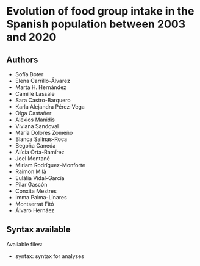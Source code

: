 # Evolution of food group intake in the Spanish population between 2003 and 2020
## Authors
- Sofía Boter
- Elena Carrillo-Álvarez
- Marta H. Hernández
- Camille Lassale
- Sara Castro-Barquero
- Karla Alejandra Pérez-Vega
- Olga Castañer
- Alexios Manidis
- Viviana Sandoval
- María Dolores Zomeño
- Blanca Salinas-Roca
- Begoña Caneda
- Alícia Orta-Ramírez
- Joel Montané
- Miriam Rodríguez-Monforte
- Raimon Milà
- Eulàlia Vidal-García
- Pilar Gascón
- Conxita Mestres
- Imma Palma-Linares
- Montserrat Fitó
- Álvaro Hernáez

## Syntax available
Available files: 
- syntax: syntax for analyses
